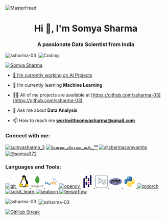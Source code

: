 ![MasterHead](https://media.licdn.com/dms/image/D4D16AQGUeKw_AK3PAg/profile-displaybackgroundimage-shrink_350_1400/0/1718453170191?e=1726704000&v=beta&t=IejuuDiZBVHcSOF8aB4pW9qnUk81CYeV2CywElerDks) 


<h1 align="center">Hi 👋, I'm Somya Sharma</h1>
<h3 align="center">A passionate Data Scientist from India</h3>

<img align="right" alt="Coding" width="400" src="https://github.com/ssharma-03/docs/blob/main/gif1.gif">


<p align="left"> <img src="https://komarev.com/ghpvc/?username=ssharma-03&label=Profile%20views&color=0e75b6&style=flat" alt="ssharma-03" /> </p>


<p align="left"> <a href="https://x.com/_SomyaSharma_3" target="blank"><img src="https://img.shields.io/twitter/follow/_SomyaSharma_3?logo=twitter&style=for-the-badge" alt="Somya Sharma"  </p>

 
- 🔭 I’m currently working on [AI Projects](https://github.com/ssharma-03)

- 🌱 I’m currently learning **Machine Learning**

- 👨‍💻 All of my projects are available at [https://github.com/ssharma-03](https://github.com/ssharma-03)

- 💬 Ask me about **Data Analysis**

- 📫 How to reach me **workwithsomyasharma@gmail.com**


<h3 align="left">Connect with me:</h3>
<p align="left">

  
<a href="https://twitter.com/_SomyaSharma_3" target="blank"><img align="center" src="https://raw.githubusercontent.com/rahuldkjain/github-profile-readme-generator/master/src/images/icons/Social/twitter.svg" alt="somyasharma_3" height="30" width="40" /></a>
<a href="https://instagram.com/ś𝓸𝓶𝔂𝓪_𝓈𝒽𝒶𝓇𝓂𝒶_𝓂𝒽𝓈_⁰³" target="blank"><img align="center" src="https://raw.githubusercontent.com/rahuldkjain/github-profile-readme-generator/master/src/images/icons/Social/instagram.svg" alt="ś𝓸𝓶𝔂𝓪_𝓈𝒽𝒶𝓇𝓂𝒶_𝓂𝒽𝓈_⁰³" height="30" width="40" /></a>
<a href="https://www.hackerrank.com/@sharmasomyamhs" target="blank"><img align="center" src="https://raw.githubusercontent.com/rahuldkjain/github-profile-readme-generator/master/src/images/icons/Social/hackerrank.svg" alt="@sharmasomyamhs" height="30" width="40" /></a>
<a href="https://www.hackerearth.com/@somya372" target="blank"><img align="center" src="https://raw.githubusercontent.com/rahuldkjain/github-profile-readme-generator/master/src/images/icons/Social/hackerearth.svg" alt="@somya372" height="30" width="40" /></a>
</p>

<h3 align="left">Languages and Tools:</h3>
<p align="left"> <a href="https://git-scm.com/" target="_blank" rel="noreferrer"> <img src="https://www.vectorlogo.zone/logos/git-scm/git-scm-icon.svg" alt="git" width="40" height="40"/> </a> <a href="https://www.linux.org/" target="_blank" rel="noreferrer"> <img src="https://raw.githubusercontent.com/devicons/devicon/master/icons/linux/linux-original.svg" alt="linux" width="40" height="40"/> </a> <a href="https://www.mongodb.com/" target="_blank" rel="noreferrer"> <img src="https://raw.githubusercontent.com/devicons/devicon/master/icons/mongodb/mongodb-original-wordmark.svg" alt="mongodb" width="40" height="40"/> </a> <a href="https://www.mysql.com/" target="_blank" rel="noreferrer"> <img src="https://raw.githubusercontent.com/devicons/devicon/master/icons/mysql/mysql-original-wordmark.svg" alt="mysql" width="40" height="40"/> </a> <a href="https://opencv.org/" target="_blank" rel="noreferrer"> <img src="https://www.vectorlogo.zone/logos/opencv/opencv-icon.svg" alt="opencv" width="40" height="40"/> </a> <a href="https://pandas.pydata.org/" target="_blank" rel="noreferrer"> <img src="https://raw.githubusercontent.com/devicons/devicon/2ae2a900d2f041da66e950e4d48052658d850630/icons/pandas/pandas-original.svg" alt="pandas" width="40" height="40"/> </a> <a href="https://www.photoshop.com/en" target="_blank" rel="noreferrer"> <img src="https://raw.githubusercontent.com/devicons/devicon/master/icons/photoshop/photoshop-line.svg" alt="photoshop" width="40" height="40"/> </a> <a href="https://www.php.net" target="_blank" rel="noreferrer"> <img src="https://raw.githubusercontent.com/devicons/devicon/master/icons/php/php-original.svg" alt="php" width="40" height="40"/> </a> <a href="https://www.python.org" target="_blank" rel="noreferrer"> <img src="https://raw.githubusercontent.com/devicons/devicon/master/icons/python/python-original.svg" alt="python" width="40" height="40"/> </a> <a href="https://pytorch.org/" target="_blank" rel="noreferrer"> <img src="https://www.vectorlogo.zone/logos/pytorch/pytorch-icon.svg" alt="pytorch" width="40" height="40"/> </a> <a href="https://scikit-learn.org/" target="_blank" rel="noreferrer"> <img src="https://upload.wikimedia.org/wikipedia/commons/0/05/Scikit_learn_logo_small.svg" alt="scikit_learn" width="40" height="40"/> </a> <a href="https://seaborn.pydata.org/" target="_blank" rel="noreferrer"> <img src="https://seaborn.pydata.org/_images/logo-mark-lightbg.svg" alt="seaborn" width="40" height="40"/> </a> <a href="https://www.tensorflow.org" target="_blank" rel="noreferrer"> <img src="https://www.vectorlogo.zone/logos/tensorflow/tensorflow-icon.svg" alt="tensorflow" width="40" height="40"/> </a> </p>

<p align="left">
  <img align="left" src="https://github-readme-stats.vercel.app/api/top-langs?username=ssharma-03&show_icons=true&locale=en&layout=compact&theme=dark&bg_color=151515&title_color=0000ff&text_color=ffffff&icon_color=ffaa00&border_color=ff0000" alt="ssharma-03" />
</p>

<p>&nbsp;
  <img align="center" src="https://github-readme-stats.vercel.app/api?username=ssharma-03&show_icons=true&locale=en&theme=dark&bg_color=151515&title_color=0000ff&text_color=ffffff&icon_color=ffaa00&border_color=ff0000" alt="ssharma-03" />
</p>

[![GitHub Streak](https://streak-stats.demolab.com?user=ssharma-03&theme=highcontrast&background=151515&border=ff0000&ring=ffaa00&fire=ffaa00&currStreakNum=ffffff&sideNums=0000ff&dates=ffffff&currStreakLabel=0000ff&stroke=ff0000)](https://git.io/streak-stats)
